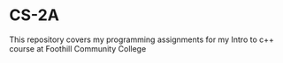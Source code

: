 # CS-2A
This repository covers my programming assignments for my Intro to c++ course at Foothill Community College
